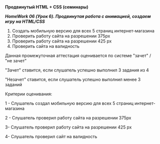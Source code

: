 **Продвинутый HTML + CSS (семинары)**

***HomeWork 06 (Урок 6). Продвинутая работа с анимацией, создаем игру на HTML/CSS***
 
1. Создать мобильную версию для всех 5 страниц интернет-магазина
2. Проверить работу сайта на разрешении 375px
3. Проверить работу сайта на разрешении 425 px
4. Проверить сайта на валидность

Данная промежуточная аттестация оценивается по системе "зачет" / "не зачет"

"Зачет" ставится, если слушатель успешно выполнил 3 задания из 4

"Незачет" ставится, если слушатель успешно выполнил менее 3 заданий

Критерии оценивания:

1 - Слушатель создал мобильную версию для всех 5 страниц интернет-магазина

2 - Слушатель проверил работу сайта на разрешении 375px

3- Слушатель проверил работу сайта на разрешении 425 px

4- Слушатель проверил сайт на валидность